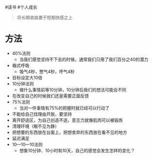 #读书 #个人成长 
> 将长期收益置于短期快感之上
# 方法
- 40%法则
	- 当我们感觉坚持不下去的时候，通常我们只用了我们百分之40的潜力
- 箱式呼吸
	- 吸气4秒，憋气4秒，呼气4秒
- 目标设定大10倍
- 10分钟法则
	- 做什么事情前等10分钟，10分钟后我们的想法可能会不同
- 在改变自己的时候我们还是需要正面反馈
- 75%法则
	- 当对一件事情有75%的把握时就已经可以行动了
- 不能给自己找理由开脱，要坚持
- 离开舒适区，为自己创造不适，意志力就像肌肉可以被锻炼
- 清理环境（眼不见为静）
- 把想要的东西放在台面上，把想舍弃的东西放在看不见的地方
- 延迟满足
- 10—10—10法则
	- 想象10分钟、10小时和10天，自己的感觉会发生怎样的变化？